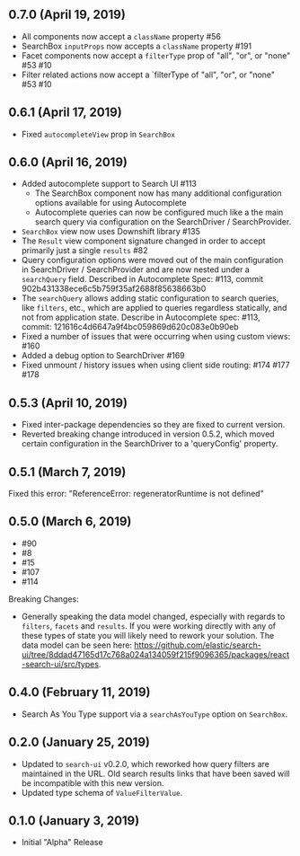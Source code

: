 ## 0.7.0 (April 19, 2019)

- All components now accept a `className` property #56
- SearchBox `inputProps` now accepts a `className` property #191
- Facet components now accept a `filterType` prop of "all", "or", or "none" #53 #10
- Filter related actions now accept a `filterType of "all", "or", or "none" #53 #10

## 0.6.1 (April 17, 2019)

- Fixed `autocompleteView` prop in `SearchBox`

## 0.6.0 (April 16, 2019)

- Added autocomplete support to Search UI #113
  - The SearchBox component now has many additional configuration options available for using Autocomplete
  - Autocomplete queries can now be configured much like a the main search query via configuration on the SearchDriver / SearchProvider.
- `SearchBox` view now uses Downshift library #135
- The `Result` view component signature changed in order to accept primarily just a single `results` #82
- Query configuration options were moved out of the main configuration in SearchDriver / SearchProvider and are now nested under a `searchQuery` field. Described in Autocomplete Spec: #113, commit 902b431338ece6c5b759f35af2688f85638663b0
- The `searchQuery` allows adding static configuration to search queries, like `filters`, etc., which are applied to queries regardless statically, and not from application state. Describe in Autocomplete spec: #113, commit: 121616c4d6647a9f4bc059869d620c083e0b90eb
- Fixed a number of issues that were occurring when using custom views: #160
- Added a debug option to SearchDriver #169
- Fixed unmount / history issues when using client side routing: #174 #177 #178

## 0.5.3 (April 10, 2019)

- Fixed inter-package dependencies so they are fixed to current version.
- Reverted breaking change introduced in version 0.5.2, which moved
  certain configuration in the SearchDriver to a 'queryConfig' property.

## 0.5.1 (March 7, 2019)

Fixed this error: "ReferenceError: regeneratorRuntime is not defined"

## 0.5.0 (March 6, 2019)

- #90
- #8
- #15
- #107
- #114

Breaking Changes:

- Generally speaking the data model changed, especially with regards to `filters`, `facets`
  and `results`. If you were working directly with any of these types of state
  you will likely need to rework your solution. The data model can be seen
  here: https://github.com/elastic/search-ui/tree/8ddad47165d17c768a024a134059f215f9096365/packages/react-search-ui/src/types.

## 0.4.0 (February 11, 2019)

- Search As You Type support via a `searchAsYouType` option on `SearchBox`.

## 0.2.0 (January 25, 2019)

- Updated to `search-ui` v0.2.0, which reworked how query filters are maintained
  in the URL. Old search results links that have been saved will be incompatible
  with this new version.
- Updated type schema of `ValueFilterValue`.

## 0.1.0 (January 3, 2019)

- Initial "Alpha" Release
